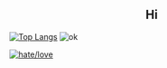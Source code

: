 <h2 align="center">Hi</h2>


[![Top Langs](https://github-readme-stats-eight-lac-66.vercel.app/api/top-langs/?username=Punuy&theme=dark)](https://www.youtube.com/watch?v=dQw4w9WgXcQ)
![ok](https://media.discordapp.net/attachments/972801882764492830/1081533846983544883/image.png)


[![hate/love](https://img.youtube.com/vi/WnXwcvCVX8k/0.jpg)](https://www.youtube.com/watch?v=WnXwcvCVX8k)

